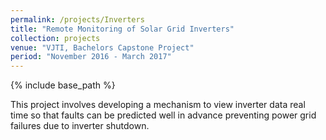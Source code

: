 ```yaml
---
permalink: /projects/Inverters
title: "Remote Monitoring of Solar Grid Inverters"
collection: projects
venue: "VJTI, Bachelors Capstone Project"
period: "November 2016 - March 2017"
---
```


{% include base_path %}

This project involves developing a mechanism to view inverter data real time so that faults can be predicted well in advance preventing power grid failures due to inverter shutdown. 

